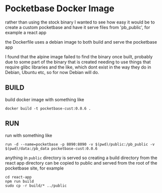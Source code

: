 # Pocketbase Docker Image

rather than using the stock binary I wanted to see how easy it would be to create a custom pocketbase and have it serve files from 'pb_public', for example a react app

the Dockerfile uses a debian image to both build and serve the pocketbase app

I found that the alpine image failed to find the binary once built, probably due to some part of the binary that is created needing to use things that require glibc libraries and the like, which dont exist in the way they do in Debian, Ubuntu etc, so for now Debian will do.

## BUILD

build docker image with something like 

```
docker build -t pocketbase-cust:0.0.6 .
```

## RUN

run with something like 

```
run -d --name=pocketbase -p 8090:8090 -v $(pwd)/public:/pb_public -v $(pwd)/data:/pb_data pocketbase-cust:0.0.6
```

anything in `public` directory is served so creating a build directory from the react app directory can be copied to public and served from the root of the pocketbase site, for example

```
cd react-app
npm run build
sudo cp -r build/* ../public
```
